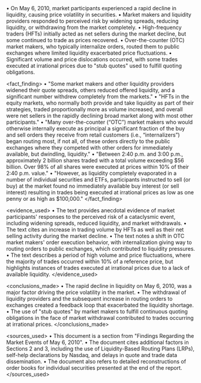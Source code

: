 <summary>
• On May 6, 2010, market participants experienced a rapid decline in liquidity, causing price volatility in securities.
• Market makers and liquidity providers responded to perceived risk by widening spreads, reducing liquidity, or withdrawing from the market completely.
• High-frequency traders (HFTs) initially acted as net sellers during the market decline, but some continued to trade as prices recovered.
• Over-the-counter (OTC) market makers, who typically internalize orders, routed them to public exchanges where limited liquidity exacerbated price fluctuations.
• Significant volume and price dislocations occurred, with some trades executed at irrational prices due to "stub quotes" used to fulfill quoting obligations. 
</summary>

<fact_finding>
• "Some market makers and other liquidity providers widened their quote spreads, others reduced offered liquidity, and a significant number withdrew completely from the markets."
• "HFTs in the equity markets, who normally both provide and take liquidity as part of their strategies, traded proportionally more as volume increased, and overall were net sellers in the rapidly declining broad market along with most other participants."
• "Many over-the-counter (“OTC”) market makers who would otherwise internally execute as principal a significant fraction of the buy and sell orders they receive from retail customers (i.e., “internalizers”) began routing most, if not all, of these orders directly to the public exchanges where they competed with other orders for immediately available, but dwindling, liquidity." 
• "Between 2:40 p.m. and 3:00 p.m., approximately 2 billion shares traded with a total volume exceeding $56 billion. Over 98% of all shares were executed at prices within 10% of their 2:40 p.m. value."
• "However, as liquidity completely evaporated in a number of individual securities and ETFs, participants instructed to sell (or buy) at the market found no immediately available buy interest (or sell interest) resulting in trades being executed at irrational prices as low as one penny or as high as $100,000."
</fact_finding>

<evidence_used>
• The text provides anecdotal evidence of market participants' responses to the perceived risk of a cataclysmic event, including widening spreads, reduced liquidity, and market withdrawals.
• The text cites an increase in trading volume by HFTs as well as their net selling activity during the market decline.
• The text notes a shift in OTC market makers' order execution behavior, with internalization giving way to routing orders to public exchanges, which contributed to liquidity pressures.
• The text describes a period of high volume and price fluctuations, where the majority of trades occurred within 10% of a reference price, but highlights instances of trades executed at irrational prices due to a lack of available liquidity.
</evidence_used>

<conclusions_made>
• The rapid decline in liquidity on May 6, 2010, was a major factor driving the price volatility in the market.
• The withdrawal of liquidity providers and the subsequent increase in routing orders to exchanges created a feedback loop that exacerbated the liquidity shortage.
• The use of "stub quotes" by market makers to fulfill continuous quoting obligations in the face of market withdrawal contributed to trades occurring at irrational prices. 
</conclusions_made>

<sources_used>
• This document is a section from "Findings Regarding the Market Events of May 6, 2010". 
• The document cites additional factors in Sections 2 and 3, including the use of Liquidity-Based Routing Plans (LRPs), self-help declarations by Nasdaq, and delays in quote and trade data dissemination. 
• The document also refers to detailed reconstructions of order books for individual securities presented at the end of the report.
</sources_used> 
